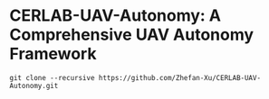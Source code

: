 # CERLAB-UAV-Autonomy: A Comprehensive UAV Autonomy Framework

```
git clone --recursive https://github.com/Zhefan-Xu/CERLAB-UAV-Autonomy.git
```
